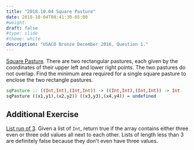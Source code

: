```yaml
---
title: "2018.10.04 Square Pasture"
date: 2018-10-04T08:41:30-05:00
#weight: 
draft: false
#type: slide
#theme: white
description: "USACO Bronze December 2016, Question 1."
---
```


[Square
Pasture](http://usaco.org/index.php?page=viewproblem2&cpid=663). There
are two rectangular pastures, each given by the coordinates of their
upper left and lower right points. The two pastures do not
overlap. Find the minimum area required for a single square pasture to
enclose the two rectangle pastures.

```haskell
sqPasture :: ((Int,Int),(Int,Int)) -> ((Int,Int),(Int,Int)) -> Int
sqPasture ((x1,y1),(x2,y2)) ((x3,y3),(x4,y4)) = undefined
```

## Additional Exercise

[List run of 3](https://codingbat.com/prob/p159979). Given a list of
`Int`, return true if the array contains either three even or three
odd values all next to each other. Lists of length less than 3 are
definitely false because they don't even have three values.

